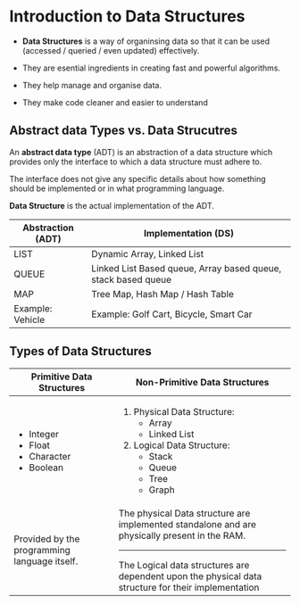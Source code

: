 # Introduction to Data Structures

- **Data Structures** is a way of organinsing data so that it can be used (accessed / queried / even updated) effectively.

- They are esential ingredients in creating fast and powerful algorithms.

- They help manage and organise data.

- They make code cleaner and easier to understand

## Abstract data Types vs. Data Strucutres

An **abstract data type** (ADT) is an abstraction of a data structure which provides only the interface to which a data structure must adhere to.

The interface does not give any specific details about how something should be implemented or in what programming language.

**Data Structure** is the actual implementation of the ADT.

| Abstraction (ADT) | Implementation (DS)                                           |
| ----------------- | ------------------------------------------------------------- |
| LIST              | Dynamic Array, Linked List                                    |
| QUEUE             | Linked List Based queue, Array based queue, stack based queue |
| MAP               | Tree Map, Hash Map / Hash Table                               |
| Example: Vehicle  | Example: Golf Cart, Bicycle, Smart Car                        |

## Types of Data Structures

| Primitive Data Structures                                                 | Non-Primitive Data Structures                                                                                                                                                                           |
| ------------------------------------------------------------------------- | ------------------------------------------------------------------------------------------------------------------------------------------------------------------------------------------------------- |
| <ul><li>Integer</li><li>Float</li><li>Character</li><li>Boolean</li></ul> | <ol><li>Physical Data Structure:<ul><li>Array</li><li>Linked List</li></ul></li><li>Logical Data Structure:<ul><li>Stack</li><li>Queue</li><li>Tree</li><li>Graph</li></ul></li></ol>                   |
| Provided by the programming language itself.                              | The physical Data structure are implemented standalone and are physically present in the RAM. <hr/> The Logical data structures are dependent upon the physical data structure for their implementation |
